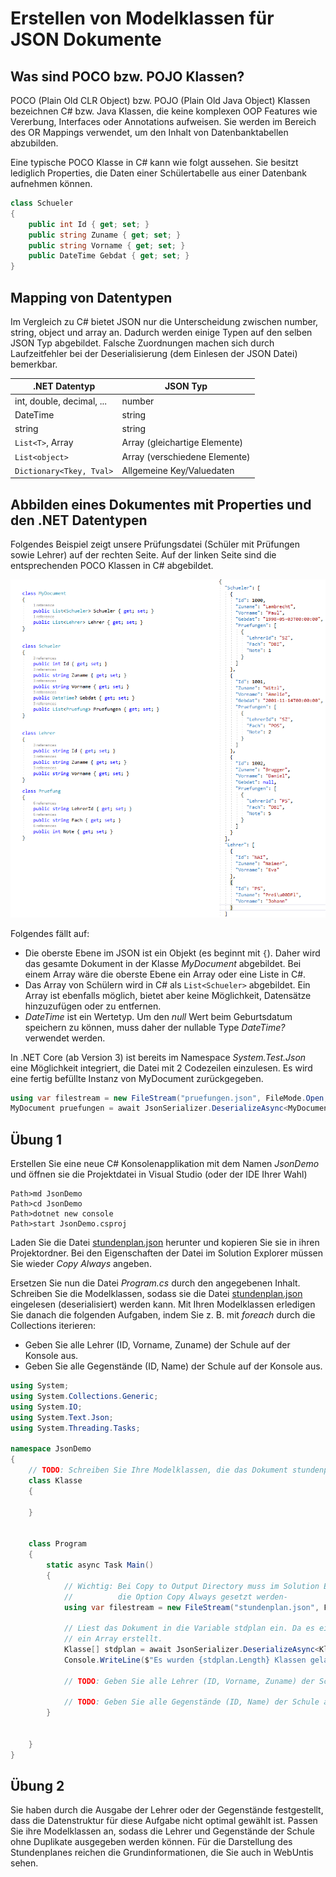# Erstellen von Modelklassen für JSON Dokumente

## Was sind POCO bzw. POJO Klassen?

POCO (Plain Old CLR Object) bzw. POJO (Plain Old Java Object) Klassen bezeichnen C# bzw. Java
Klassen, die keine komplexen OOP Features wie Vererbung, Interfaces oder Annotations aufweisen.
Sie werden im Bereich des OR Mappings verwendet, um den Inhalt von Datenbanktabellen abzubilden.

Eine typische POCO Klasse in C# kann wie folgt aussehen. Sie besitzt lediglich Properties, die Daten
einer Schülertabelle aus einer Datenbank aufnehmen können.

```c#
class Schueler
{
    public int Id { get; set; }
    public string Zuname { get; set; }
    public string Vorname { get; set; }
    public DateTime Gebdat { get; set; }
}
```

## Mapping von Datentypen

Im Vergleich zu C# bietet JSON nur die Unterscheidung zwischen number, string, object und
array an. Dadurch
werden einige Typen auf den selben JSON Typ abgebildet. Falsche Zuordnungen machen sich durch
Laufzeitfehler bei der Deserialisierung (dem Einlesen der JSON Datei) bemerkbar.

| .NET Datentyp               | JSON Typ                      |
| -------------------------   | ----------------------------- |
| int, double, decimal, ...   | number                        |
| DateTime                    | string                        |
| string                      | string                        |
| `List<T>`, Array            | Array (gleichartige Elemente) |
| `List<object>`              | Array (verschiedene Elemente) |
| `Dictionary<Tkey, Tval>`    | Allgemeine Key/Valuedaten     |

## Abbilden eines Dokumentes mit Properties und den .NET Datentypen

Folgendes Beispiel zeigt unsere Prüfungsdatei (Schüler mit Prüfungen sowie Lehrer) auf der rechten
Seite. Auf der linken Seite sind die entsprechenden POCO Klassen in C# abgebildet.

![](jsonVsModel.png)

Folgendes fällt auf:

- Die oberste Ebene im JSON ist ein Objekt (es beginnt mit `{`). Daher wird das gesamte
  Dokument in der Klasse *MyDocument* abgebildet. Bei einem Array wäre die oberste Ebene ein Array
  oder eine Liste in C#.
- Das Array von Schülern wird in C# als `List<Schueler>` abgebildet. Ein Array ist ebenfalls
  möglich, bietet aber keine Möglichkeit, Datensätze hinzuzufügen oder zu entfernen.
- *DateTime* ist ein Wertetyp. Um den *null* Wert beim Geburtsdatum speichern zu können, muss daher
  der nullable Type *DateTime?* verwendet werden.

In .NET Core (ab Version 3) ist bereits im Namespace *System.Test.Json* eine Möglichkeit
integriert, die Datei mit 2 Codezeilen einzulesen. Es wird eine fertig befüllte Instanz von
MyDocument zurückgegeben.

```c#
using var filestream = new FileStream("pruefungen.json", FileMode.Open, FileAccess.Read);
MyDocument pruefungen = await JsonSerializer.DeserializeAsync<MyDocument>(filestream);
```

## Übung 1

Erstellen Sie eine neue C# Konsolenapplikation mit dem Namen *JsonDemo* und öffnen sie die
Projektdatei in Visual Studio (oder der IDE Ihrer Wahl)

```text
Path>md JsonDemo
Path>cd JsonDemo
Path>dotnet new console
Path>start JsonDemo.csproj
```

Laden Sie die Datei [stundenplan.json](stundenplan.json) herunter und kopieren Sie sie in ihren
Projektordner. Bei den Eigenschaften der Datei im Solution Explorer müssen Sie wieder *Copy Always*
angeben.

Ersetzen Sie nun die Datei *Program.cs* durch den angegebenen Inhalt. Schreiben Sie die Modelklassen,
sodass sie die Datei [stundenplan.json](stundenplan.json) eingelesen (deserialisiert) werden kann.
Mit Ihren Modelklassen erledigen Sie danach die folgenden Aufgaben, indem Sie z. B. mit
*foreach* durch die Collections iterieren:

- Geben Sie alle Lehrer (ID, Vorname, Zuname) der Schule auf der Konsole aus.
- Geben Sie alle Gegenstände (ID, Name) der Schule auf der Konsole aus.


```c#
using System;
using System.Collections.Generic;
using System.IO;
using System.Text.Json;
using System.Threading.Tasks;

namespace JsonDemo
{
    // TODO: Schreiben Sie Ihre Modelklassen, die das Dokument stundenplan.json abbilden können.
    class Klasse
    {

    }


    class Program
    {
        static async Task Main()
        {
            // Wichtig: Bei Copy to Output Directory muss im Solution Explorer bei stundenplan.json
            //          die Option Copy Always gesetzt werden-
            using var filestream = new FileStream("stundenplan.json", FileMode.Open, FileAccess.Read);

            // Liest das Dokument in die Variable stdplan ein. Da es ein Array ist, wird hier auch
            // ein Array erstellt.
            Klasse[] stdplan = await JsonSerializer.DeserializeAsync<Klasse[]>(filestream);
            Console.WriteLine($"Es wurden {stdplan.Length} Klassen geladen.");

            // TODO: Geben Sie alle Lehrer (ID, Vorname, Zuname) der Schule aus.

            // TODO: Geben Sie alle Gegenstände (ID, Name) der Schule aus.
        }


    }
}
```

## Übung 2

Sie haben durch die Ausgabe der Lehrer oder der Gegenstände festgestellt, dass die Datenstruktur
für diese Aufgabe nicht optimal gewählt ist. Passen Sie ihre Modelklassen an, sodass
die Lehrer und Gegenstände der Schule ohne Duplikate ausgegeben werden können. Für die Darstellung
des Stundenplanes reichen die Grundinformationen, die Sie auch in WebUntis sehen.
